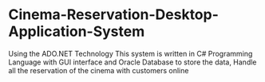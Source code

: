 # Cinema-Reservation-Desktop-Application-System
Using the ADO.NET Technology
This system is written in C# Programming Language with GUI interface and Oracle Database to store the data, Handle all the reservation of the cinema with customers online
